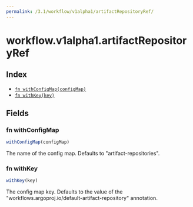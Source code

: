 ```yaml
---
permalink: /3.1/workflow/v1alpha1/artifactRepositoryRef/
---
```


# workflow.v1alpha1.artifactRepositoryRef



## Index

* [`fn withConfigMap(configMap)`](#fn-withconfigmap)
* [`fn withKey(key)`](#fn-withkey)

## Fields

### fn withConfigMap

```ts
withConfigMap(configMap)
```

The name of the config map. Defaults to "artifact-repositories".

### fn withKey

```ts
withKey(key)
```

The config map key. Defaults to the value of the "workflows.argoproj.io/default-artifact-repository" annotation.